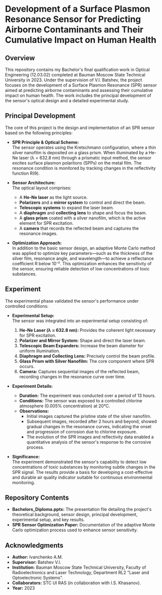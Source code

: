 # Development of a Surface Plasmon Resonance Sensor for Predicting Airborne Contaminants and Their Cumulative Impact on Human Health

## Overview
This repository contains my Bachelor's final qualification work in Optical Engineering (12.03.02) completed at Bauman Moscow State Technical University in 2023. Under the supervision of V.I. Batshev, the project focuses on the development of a Surface Plasmon Resonance (SPR) sensor aimed at predicting airborne contaminants and assessing their cumulative impact on human health. The work includes the principal development of the sensor's optical design and a detailed experimental study.

## Principal Development
The core of this project is the design and implementation of an SPR sensor based on the following principles:

- **SPR Principle & Optical Scheme:**  
  The sensor operates using the Kretschmann configuration, where a thin silver nanofilm is deposited on a glass prism. When illuminated by a He-Ne laser (λ = 632.8 nm) through a prismatic input method, the sensor excites surface plasmon polaritons (SPPs) on the metal film. The resonance condition is monitored by tracking changes in the reflectivity function R(θ).

- **Sensor Architecture:**  
  The optical layout comprises:
  - A **He-Ne laser** as the light source.
  - **Polarizers** and a **mirror system** to control and direct the beam.
  - **Telescopic systems** to expand the laser beam.
  - A **diaphragm** and **collecting lens** to shape and focus the beam.
  - A **glass prism** coated with a silver nanofilm, which is the active element for SPR excitation.
  - A **camera** that records the reflected beam and captures the resonance images.

- **Optimization Approach:**  
  In addition to the basic sensor design, an adaptive Monte Carlo method was applied to optimize key parameters—such as the thickness of the silver film, resonance angle, and wavelength—to achieve a reflectance coefficient R below 10⁻². This optimization enhances the sensitivity of the sensor, ensuring reliable detection of low concentrations of toxic substances.

## Experiment
The experimental phase validated the sensor's performance under controlled conditions:

- **Experimental Setup:**  
  The sensor was integrated into an experimental setup consisting of:
  1. **He-Ne Laser (λ = 632.8 nm):** Provides the coherent light necessary for SPR excitation.
  2. **Polarizer and Mirror System:** Shape and direct the laser beam.
  3. **Telescopic Beam Expanders:** Increase the beam diameter for uniform illumination.
  4. **Diaphragm and Collecting Lens:** Precisely control the beam profile.
  5. **Glass Prism with Silver Nanofilm:** The core component where SPR occurs.
  6. **Camera:** Captures sequential images of the reflected beam, recording changes in the resonance curve over time.

- **Experiment Details:**  
  - **Duration:** The experiment was conducted over a period of 13 hours.
  - **Conditions:** The sensor was exposed to a controlled chlorine atmosphere (0.005% concentration) at 20°C.
  - **Observations:**  
    - Initial images captured the pristine state of the silver nanofilm.
    - Subsequent images, recorded after 2 hours and beyond, showed gradual changes in the resonance curves, indicating the onset and progression of corrosion due to chlorine exposure.
    - The evolution of the SPR images and reflectivity data enabled a quantitative analysis of the sensor's response to the corrosive process.
    
- **Significance:**  
  The experiment demonstrated the sensor's capability to detect low concentrations of toxic substances by monitoring subtle changes in the SPR signal. The results provide a basis for developing a cost-effective and durable air quality indicator suitable for continuous environmental monitoring.

## Repository Contents
- **Bachelors_Diploma.pptx:** The presentation file detailing the project's theoretical background, sensor design, principal development, experimental setup, and key results.
- **SPR Sensor Optimization Paper:** Documentation of the adaptive Monte Carlo optimization process used to enhance sensor sensitivity.

## Acknowledgments
- **Author:** Ivanchenko A.M.  
- **Supervisor:** Batshev V.I.  
- **Institution:** Bauman Moscow State Technical University, Faculty of Radioelectronics and Laser Technology, Department RL2 "Laser and Optoelectronic Systems".  
- **Collaborators:** STC UI RAS (in collaboration with I.S. Khasanov).  
- **Year:** 2023
